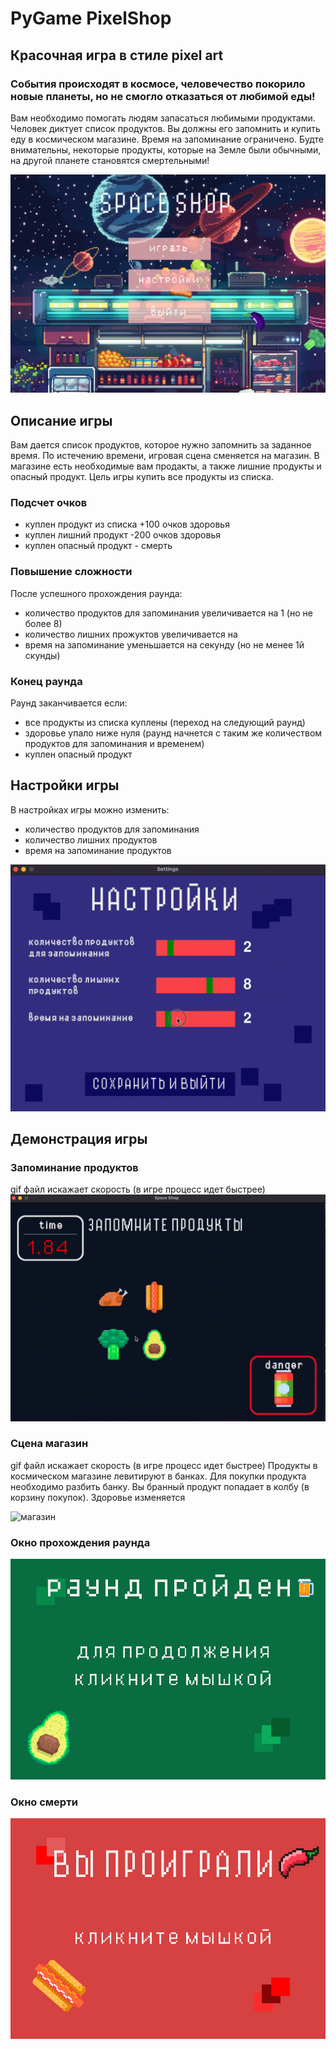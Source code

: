 # PyGame PixelShop
## Красочная игра в стиле pixel art
### События происходят в космосе, человечество покорило новые планеты, но не смогло отказаться от любимой еды!

Вам необходимо помогать людям запасаться любимыми продуктами.
Человек диктует список продуктов. Вы должны его запомнить и купить еду в космическом магазине.
Время на запоминание ограничено.
Будте внимательны, некоторые продукты, которые на Земле были обычными, на другой планете становятся смертельными!

![меню с пасхалкой](/demo_results/picture/main_menu.jpeg)

## Описание игры

Вам дается список продуктов, которое нужно запомнить за заданное время. По истечению времени, игровая сцена сменяется на магазин. В магазине есть необходимые вам продакты, а также лишние продукты и опасный продукт. Цель игры купить все продукты из списка. 

### Подсчет очков

- куплен продукт из списка +100 очков здоровья
- куплен лишний продукт -200 очков здоровья
- куплен опасный продукт - смерть

### Повышение сложности

После успешного прохождения раунда:
- количество продуктов для запоминания увеличивается на 1 (но не более 8)
- количество лишних прожуктов увеличивается на 
- время на запоминание уменьшается на секунду (но не менее 1й скунды)


### Конец раунда

Раунд заканчивается если:
- все продукты из списка куплены (переход на следующий раунд)
- здоровье упало ниже нуля (раунд начнется с таким же количеством продуктов для запоминания и временем)
- куплен опасный продукт

## Настройки игры

В настройках игры можно изменить: 
- количество продуктов для запоминания
- количество лишних продуктов
- время на запоминание продуктов

![настройки игры](/demo_results/gif/settings.gif)

## Демонстрация игры

### Запоминание продуктов

gif файл искажает скорость (в игре процесс идет быстрее)
![запоминание](/demo_results/gif/memory_list.gif)

### Сцена магазин

gif файл искажает скорость (в игре процесс идет быстрее)
Продукты в космическом магазине левитируют в банках. Для покупки продукта необходимо разбить банку. Вы бранный продукт попадает в колбу (в корзину покупок). Здоровье изменяется

![магазин](/demo_results/gif/game_process.gif)

### Окно прохождения раунда

![раунд выигран](/demo_results/picture/r_win.png)

### Окно смерти

![раунд проигран](/demo_results/picture/loose.png)












